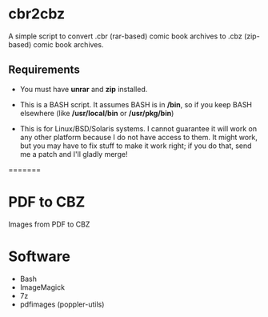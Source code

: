 # cbr2cbz

A simple script to convert .cbr (rar-based) comic book archives to .cbz (zip-based) comic book archives.


## Requirements

- You must have **unrar** and **zip** installed.

- This is a BASH script. It assumes BASH is in **/bin**, so if you keep BASH elsewhere (like **/usr/local/bin** or **/usr/pkg/bin**)

- This is for Linux/BSD/Solaris systems. I cannot guarantee it will work on any other platform because I do not have access to them. It might work, but you may have to fix stuff to make it work right; if you do that, send me a patch and I'll gladly merge!

=======

# PDF to CBZ
Images from PDF to CBZ

# Software
* Bash
* ImageMagick
* 7z
* pdfimages (poppler-utils)


